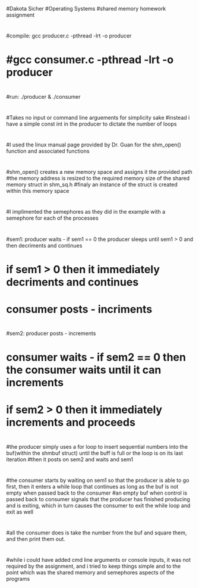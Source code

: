 #Dakota Sicher
#Operating Systems
#shared memory homework assignment
#
#compile: gcc producer.c -pthread -lrt -o producer
#        #gcc consumer.c -pthread -lrt -o producer
#
#run:     ./producer & ./consumer
#
#Takes no input or command line arguements for simplicity sake
#instead i have a simple const int in the producer to dictate the number of loops
#
#I used the linux manual page provided by Dr. Guan for the shm_open() function and associated functions
#
#shm_open() creates a new memory space and assigns it the provided path
#the memory address is resized to the required memory size of the shared memory struct in shm_sq.h 
#finaly an instance of the struct is created within this memory space
#
#I implimented the semephores as they did in the example with a semephore for each of the processes
#
#sem1:  producer waits - if sem1 == 0 the producer sleeps until sem1 > 0 and then decriments and continues
#                        if sem1 > 0 then it immediately decriments and continues
#       consumer posts - incriments
#
#sem2:  producer posts - increments
#       consumer waits - if sem2 == 0 then the consumer waits until it can increments 
#                        if sem2 > 0 then it immediately increments and proceeds
#
#the producer simply uses a for loop to insert sequential numbers into the buf(within the shmbuf struct) until the buff is full or the loop is on its last iteration
#then it posts on sem2 and waits and sem1
#
#the consumer starts by waiting on sem1 so that the producer is able to go first, then it enters a while loop that continues as long as the buf is not empty when passed back to the consumer
#an empty buf when control is passed back to consumer signals that the producer has finished producing and is exiting, which in turn causes the consumer to exit the while loop and exit as well
#
#
#all the consumer does is take the number from the buf and square them, and then print them out.
#
#while i could have added cmd line arguments or console inputs, it was not required by the assignment, and i tried to keep things simple and to the point which was the shared memory and semephores aspects of the programs


